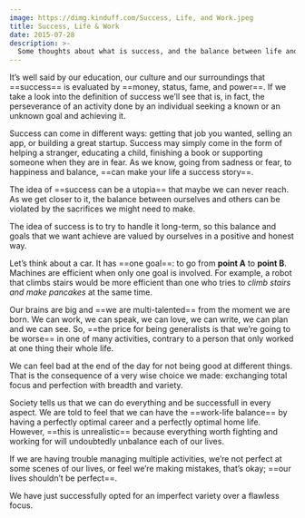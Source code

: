 ```yaml
---
image: https://dimg.kinduff.com/Success, Life, and Work.jpeg
title: Success, Life & Work
date: 2015-07-28
description: >-
  Some thoughts about what is success, and the balance between life and work.
---
```


It’s well said by our education, our culture and our surroundings that ==success== is evaluated by ==money, status, fame, and power==. If we take a look into the definition of success we’ll see that is, in fact, the perseverance of an activity done by an individual seeking a known or an unknown goal and achieving it.

Success can come in different ways: getting that job you wanted, selling an app, or building a great startup. Success may simply come in the form of helping a stranger, educating a child, finishing a book or supporting someone when they are in fear. As we know, going from sadness or fear, to happiness and balance, ==can make your life a success story==.

The idea of  ==success can be a utopia== that maybe we can never reach. As we get closer to it, the balance between ourselves and others can be violated by the sacrifices we might need to make.

The idea of success is to try to handle it long-term, so this balance and goals that we want achieve are valued by ourselves in a positive and honest way.

Let’s think about a car. It has ==one goal==: to go from **point A** to **point B**. Machines are efficient when only one goal is involved. For example, a robot that climbs stairs would be more efficient than one who tries to _climb stairs and make pancakes_ at the same time.

Our brains are big and ==we are multi-talented== from the moment we are born. We can work, we can speak, we can love, we can write, we can plan and we can see. So, ==the price for being generalists is that we’re going to be worse== in one of many activities, contrary to a person that only worked at one thing their whole life.

We can feel bad at the end of the day for not being good at different things. That is the consequence of a very wise choice we made: exchanging total focus and perfection with breadth and variety.

Society tells us that we can do everything and be successfull in every aspect. We are told to feel that we can have the ==work-life balance== by having a perfectly optimal career and a perfectly optimal home life. However, ==this is unrealistic== because everything worth fighting and working for will undoubtedly unbalance each of our lives.

If we are having trouble managing multiple activities, we’re not perfect at some scenes of our lives, or feel we’re making mistakes, that’s okay; ==our lives shouldn’t be perfect==.

We have just successfully opted for an imperfect variety over a flawless focus.

